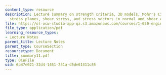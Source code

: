 ```yaml
---
content_type: resource
description: Lecture summary on strength criteria, 3D models, Mohr's Circle, Mohr
  stress planes, shear stress, and stress vectors in normal and shear components.
file: https://ol-ocw-studio-app-qa.s3.amazonaws.com/courses/1-050-engineering-mechanics-i-fall-2007/6b47e02132d41461231ad5de61411c86_summary11.pdf
file_type: application/pdf
learning_resource_types:
- Lecture Notes
parent_title: Lecture Notes
parent_type: CourseSection
resourcetype: Document
title: summary11.pdf
type: OCWFile
uid: 6b47e021-32d4-1461-231a-d5de61411c86
---
```

